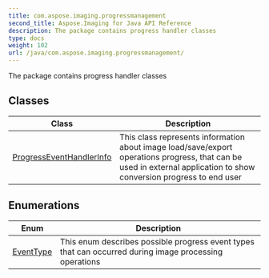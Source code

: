 ```yaml
---
title: com.aspose.imaging.progressmanagement
second_title: Aspose.Imaging for Java API Reference
description: The package contains progress handler classes
type: docs
weight: 102
url: /java/com.aspose.imaging.progressmanagement/
---
```


The package contains progress handler classes


## Classes

| Class | Description |
| --- | --- |
| [ProgressEventHandlerInfo](../com.aspose.imaging.progressmanagement/progresseventhandlerinfo) | This class represents information about image load/save/export operations progress, that can be used in external application to show conversion progress to end user |

## Enumerations

| Enum | Description |
| --- | --- |
| [EventType](../com.aspose.imaging.progressmanagement/eventtype) | This enum describes possible progress event types that can occurred during image processing operations |
